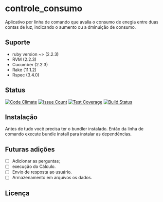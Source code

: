 # controle_consumo
Aplicativo por linha de comando que avalia o consumo de enegia entre duas contas de luz, indicando o aumento ou a dminuição de consumo.
## Suporte
+ ruby version ~> (2.2.3)
+ RVM  (2.2.3)
+ Cucumber  (2.2.3)
+ Rake  (11.1.2)
+ Rspec (3.4.0)
## Status
[![Code Climate](https://codeclimate.com/github/Nabucodono5or/controle_consumo/badges/gpa.svg)](https://codeclimate.com/github/Nabucodono5or/controle_consumo)
[![Issue Count](https://codeclimate.com/github/Nabucodono5or/controle_consumo/badges/issue_count.svg)](https://codeclimate.com/github/Nabucodono5or/controle_consumo)
[![Test Coverage](https://codeclimate.com/github/Nabucodono5or/controle_consumo/badges/coverage.svg)](https://codeclimate.com/github/Nabucodono5or/controle_consumo/coverage)
[![Build Status](https://travis-ci.org/Nabucodono5or/controle_consumo.svg?branch=master)](https://travis-ci.org/Nabucodono5or/controle_consumo)

## Instalação
Antes de tudo você precisa ter o bundler instalado. Então da linha de comando execute bundle install para instalar as dependências.

## Futuras adições
- [ ] Adicionar as perguntas;
- [ ] execução do Cálculo.
- [ ] Envio de resposta ao usuário.
- [ ] Armazenamento em arquivos os dados.

## Licença
